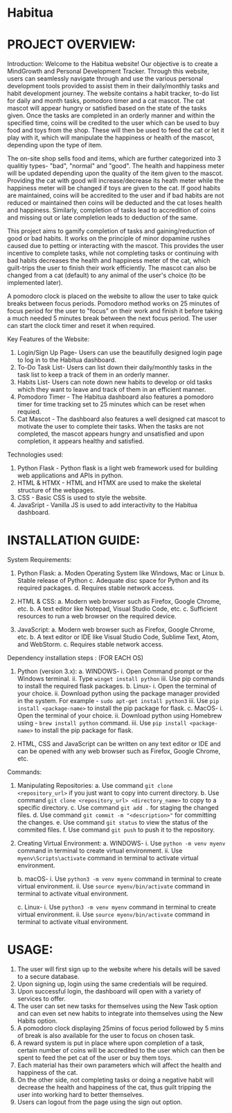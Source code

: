 # Habitua

# PROJECT OVERVIEW:
Introduction: 
Welcome to the Habitua website! Our objective is to create a MindGrowth and Personal Development Tracker. Through this website, users can seamlessly navigate through and use the various personal development tools provided to assist them in their daily/monthly tasks and habit development journey. The website contains a habit tracker, to-do list for daily and month tasks, pomodoro timer and a cat mascot. The cat mascot will appear hungry or satisfied based on the state of the tasks given. Once the tasks are completed in an orderly manner and within the specified time, coins will be credited to the user which can be used to buy food and toys from the shop. These will then be used to feed the cat or let it play with it, which will manipulate the happiness or health of the mascot, depending upon the type of item. 

The on-site shop sells food and items, which are further categorized into 3 qualitiy types- "bad", "normal" and "good". The health and happiness meter will be updated depending upon the quality of the item given to the mascot. Providing the cat with good will increase/decrease its heath meter while the happiness meter will be changed if toys are given to the cat. If good habits are maintained, coins will be accredited to the user and if bad habits are not reduced or maintained then coins will be deducted and the cat loses health and happiness. Similarly, completion of tasks lead to accredition of coins and missing out or late completion leads to deduction of the same.

This project aims to gamify completion of tasks and gaining/reduction of good or bad habits. It works on the principle of minor dopamine rushes caused due to petting or interacting with the mascot. This provides the user incentive to complete tasks, while not completing tasks or continuing with bad habits decreases the health and happiness meter of the cat, which guilt-trips the user to finish their work efficiently. The mascot can also be changed from a cat (default) to any animal of the user's choice (to be implemented later).

A pomodoro clock is placed on the website to allow the user to take quick breaks between focus periods. Pomodoro method works on 25 minutes of focus period for the user to "focus" on their work and finish it before taking a much needed 5 minutes break between the next focus period. The user can start the clock timer and reset it when required. 

Key Features of the Website:
1. Login/Sign Up Page- Users can use the beautifully designed login page to log in to the Habitua dashboard.
2. To-Do Task List- Users can list down their daily/monthly tasks in the task list to keep a track of them in an orderly manner.
3. Habits List- Users can note down new habits to develop or old tasks which they want to leave and track of them in an efficient manner.
4. Pomodoro Timer - The Habitua dashboard also features a pomodoro timer for time tracking set to 25 minutes which can be reset when requied.
5. Cat Mascot - The dashboard also features a well designed cat mascot to motivate the user to complete their tasks. When the tasks are not completed, the mascot appears hungry and unsatisfied and upon completion, it appears healthy and satisfied.

Technologies used: 
1. Python Flask - Python flask is a light web framework used for building web applications and APIs in python.
2. HTML & HTMX - HTML and HTMX are used to make the skeletal structure of the webpages.
3. CSS - Basic CSS is used to style the website.
4. JavaSript - Vanilla JS is used to add interactivity to the Habitua dashboard.

# INSTALLATION GUIDE:
System Requirements:

1. Python Flask:
    a. Moden Operating System like Windows, Mac or Linux
    b. Stable release of Python
    c. Adequate disc space for Python and its required packages.
    d. Requires stable network access.

2. HTML & CSS:
    a. Modern web browser such as Firefox, Google Chrome, etc.
    b. A text editor like Notepad, Visual Studio Code, etc.
    c. Sufficient resources to run a web browser on the required device.

3. JavaScript: 
    a. Modern web browser such as Firefox, Google Chrome, etc.
    b. A text editor or IDE like Visual Studio Code, Sublime Text, Atom, and WebStorm.
    c. Requires stable network access.


Dependency installation steps : (FOR EACH OS)
1. Python (version 3.x):
    a. WINDOWS- 
        i. Open Command prompt or the Windows terminal.
        ii. Type `winget install python`
        iii. Use pip commands to install the required flask packages.
    b. Linux-
        i. Open the terminal of your choice.
        ii. Download python using the package manager provided in the system.
            For example - `sudo apt-get install python3`
        iii. Use `pip install <package-name>` to install the pip package for flask.
    c. MacOS-
        i. Open the terminal of your choice.
        ii. Download python using Homebrew using - `brew install python` command. 
        iii. Use `pip install <package-name>` to install the pip package for flask.

2. HTML, CSS and JavaScript can be written on any text editor or IDE and can be opened with any web browser such as Firefox, Google Chrome, etc.

Commands:
1. Manipulating Repositories:
    a. Use command `git clone <repository_url>` if you just want to copy into current directory. 
    b. Use command `git clone <repository_url> <directory_name>` to copy to a specific directory. 
    c. Use command `git add .` for staging the changed files.
    d. Use command `git commit -m "<description>"` for committing the changes.
    e. Use command `git status` to view the status of the commited files.
    f. Use command `git push` to push it to the repository.  

2. Creating Virtual Environment:
    a. WINDOWS-
        i. Use `python -m venv myenv` command in terminal to create virtual environment.
        ii. Use `myenv\Scripts\activate` command in terminal to activate virtual environment. 

    b. macOS-
        i. Use `python3 -m venv myenv` command in terminal to create virtual environment. 
        ii. Use `source myenv/bin/activate` command in terminal to activate vitual environment.  

    c. Linux-
        i. Use `python3 -m venv myenv` command in terminal to create virtual environment. 
        ii. Use `source myenv/bin/activate` command in terminal to activate vitual environment.

# USAGE:
1. The user will first sign up to the website where his details will be saved to a secure database. 
2. Upon signing up, login using the same credentials will be required. 
3. Upon successful login, the dashboard will open with a variety of services to offer. 
4. The user can set new tasks for themselves using the New Task option and can even set new habits to integrate into themselves using the New Habits option. 
5. A pomodoro clock displaying 25mins of focus period followed by 5 mins of break is also available for the user to focus on chosen task. 
6. A reward system is put in place where upon completion of a task, certain number of coins will be accredited to the user which can then be spent to feed the pet cat of the user or buy them toys. 
7. Each material has their own parameters which will affect the health and happiness of the cat. 
8. On the other side, not completing tasks or doing a negative habit will decrease the health and happiness of the cat, thus guilt tripping the user into working hard to better themselves. 
9. Users can logout from the page using the sign out option. 
